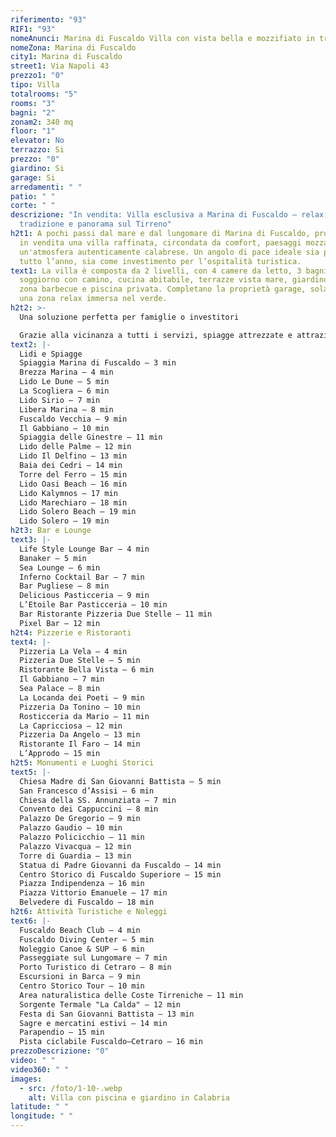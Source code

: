 ```yaml
---
riferimento: "93"
RIF1: "93"
nomeAnunci: Marina di Fuscaldo Villa con vista bella e mozzifiato in trattativa
nomeZona: Marina di Fuscaldo
city1: Marina di Fuscaldo
street1: Via Napoli 43
prezzo1: "0"
tipo: Villa
totalrooms: "5"
rooms: "3"
bagni: "2"
zonam2: 340 mq
floor: "1"
elevator: No
terrazzo: Si
prezzo: "0"
giardino: Si
garage: Si
arredamenti: " "
patio: " "
corte: " "
descrizione: "In vendita: Villa esclusiva a Marina di Fuscaldo – relax,
  tradizione e panorama sul Tirreno"
h2t1: A pochi passi dal mare e dal lungomare di Marina di Fuscaldo, proponiamo
  in vendita una villa raffinata, circondata da comfort, paesaggi mozzafiato e
  un'atmosfera autenticamente calabrese. Un angolo di pace ideale sia per vivere
  tutto l’anno, sia come investimento per l’ospitalità turistica.
text1: La villa è composta da 2 livelli, con 4 camere da letto, 3 bagni, ampio
  soggiorno con camino, cucina abitabile, terrazze vista mare, giardino curato,
  zona barbecue e piscina privata. Completano la proprietà garage, solarium e
  una zona relax immersa nel verde.
h2t2: >-
  Una soluzione perfetta per famiglie o investitori

  Grazie alla vicinanza a tutti i servizi, spiagge attrezzate e attrazioni culturali, questa villa è ideale per affitti brevi o per chi cerca una residenza di prestigio al mare.
text2: |-
  Lidi e Spiagge
  Spiaggia Marina di Fuscaldo – 3 min
  Brezza Marina – 4 min
  Lido Le Dune – 5 min
  La Scogliera – 6 min
  Lido Sirio – 7 min
  Libera Marina – 8 min
  Fuscaldo Vecchia – 9 min
  Il Gabbiano – 10 min
  Spiaggia delle Ginestre – 11 min
  Lido delle Palme – 12 min
  Lido Il Delfino – 13 min
  Baia dei Cedri – 14 min
  Torre del Ferro – 15 min
  Lido Oasi Beach – 16 min
  Lido Kalymnos – 17 min
  Lido Marechiaro – 18 min
  Lido Solero Beach – 19 min
  Lido Solero – 19 min
h2t3: Bar e Lounge
text3: |-
  Life Style Lounge Bar – 4 min
  Banaker – 5 min
  Sea Lounge – 6 min
  Inferno Cocktail Bar – 7 min
  Bar Pugliese – 8 min
  Delicious Pasticceria – 9 min
  L’Etoile Bar Pasticceria – 10 min
  Bar Ristorante Pizzeria Due Stelle – 11 min
  Pixel Bar – 12 min
h2t4: Pizzerie e Ristoranti
text4: |-
  Pizzeria La Vela – 4 min
  Pizzeria Due Stelle – 5 min
  Ristorante Bella Vista – 6 min
  Il Gabbiano – 7 min
  Sea Palace – 8 min
  La Locanda dei Poeti – 9 min
  Pizzeria Da Tonino – 10 min
  Rosticceria da Mario – 11 min
  La Capricciosa – 12 min
  Pizzeria Da Angelo – 13 min
  Ristorante Il Faro – 14 min
  L’Approdo – 15 min
h2t5: Monumenti e Luoghi Storici
text5: |-
  Chiesa Madre di San Giovanni Battista – 5 min
  San Francesco d’Assisi – 6 min
  Chiesa della SS. Annunziata – 7 min
  Convento dei Cappuccini – 8 min
  Palazzo De Gregorio – 9 min
  Palazzo Gaudio – 10 min
  Palazzo Policicchio – 11 min
  Palazzo Vivacqua – 12 min
  Torre di Guardia – 13 min
  Statua di Padre Giovanni da Fuscaldo – 14 min
  Centro Storico di Fuscaldo Superiore – 15 min
  Piazza Indipendenza – 16 min
  Piazza Vittorio Emanuele – 17 min
  Belvedere di Fuscaldo – 18 min
h2t6: Attività Turistiche e Noleggi
text6: |-
  Fuscaldo Beach Club – 4 min
  Fuscaldo Diving Center – 5 min
  Noleggio Canoe & SUP – 6 min
  Passeggiate sul Lungomare – 7 min
  Porto Turistico di Cetraro – 8 min
  Escursioni in Barca – 9 min
  Centro Storico Tour – 10 min
  Area naturalistica delle Coste Tirreniche – 11 min
  Sorgente Termale "La Calda" – 12 min
  Festa di San Giovanni Battista – 13 min
  Sagre e mercatini estivi – 14 min
  Parapendio – 15 min
  Pista ciclabile Fuscaldo–Cetraro – 16 min
prezzoDescrizione: "0"
video: " "
video360: " "
images:
  - src: /foto/1-10-.webp
    alt: Villa con piscina e giardino in Calabria
latitude: " "
longitude: " "
---
```

